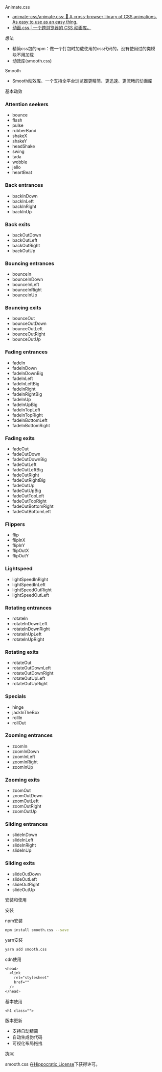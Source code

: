 



Animate.css

- [animate-css/animate.css: 🍿 A cross-browser library of CSS animations. As easy to use as an easy thing.](https://github.com/animate-css/animate.css)
- [动画.css | 一个跨浏览器的 CSS 动画库。](https://animate.style/)

想法

- 精简css包的npm：做一个打包时加载使用的css代码的，没有使用过的类模块不用加载
- 动效库(smooth.css) 

Smooth 

- Smooth动效库、一个支持全平台浏览器更精简、更迅速、更流畅的动画库

基本动效

### Attention seekers

- bounce
- flash
- pulse
- rubberBand
- shakeX
- shakeY
- headShake
- swing
- tada
- wobble
- jello
- heartBeat

### Back entrances

- backInDown
- backInLeft
- backInRight
- backInUp

### Back exits

- backOutDown
- backOutLeft
- backOutRight
- backOutUp

### Bouncing entrances

- bounceIn
- bounceInDown
- bounceInLeft
- bounceInRight
- bounceInUp

### Bouncing exits

- bounceOut
- bounceOutDown
- bounceOutLeft
- bounceOutRight
- bounceOutUp

### Fading entrances

- fadeIn
- fadeInDown
- fadeInDownBig
- fadeInLeft
- fadeInLeftBig
- fadeInRight
- fadeInRightBig
- fadeInUp
- fadeInUpBig
- fadeInTopLeft
- fadeInTopRight
- fadeInBottomLeft
- fadeInBottomRight

### Fading exits

- fadeOut
- fadeOutDown
- fadeOutDownBig
- fadeOutLeft
- fadeOutLeftBig
- fadeOutRight
- fadeOutRightBig
- fadeOutUp
- fadeOutUpBig
- fadeOutTopLeft
- fadeOutTopRight
- fadeOutBottomRight
- fadeOutBottomLeft

### Flippers

- flip
- flipInX
- flipInY
- flipOutX
- flipOutY

### Lightspeed

- lightSpeedInRight
- lightSpeedInLeft
- lightSpeedOutRight
- lightSpeedOutLeft

### Rotating entrances

- rotateIn
- rotateInDownLeft
- rotateInDownRight
- rotateInUpLeft
- rotateInUpRight

### Rotating exits

- rotateOut
- rotateOutDownLeft
- rotateOutDownRight
- rotateOutUpLeft
- rotateOutUpRight

### Specials

- hinge
- jackInTheBox
- rollIn
- rollOut

### Zooming entrances

- zoomIn
- zoomInDown
- zoomInLeft
- zoomInRight
- zoomInUp

### Zooming exits

- zoomOut
- zoomOutDown
- zoomOutLeft
- zoomOutRight
- zoomOutUp

### Sliding entrances

- slideInDown
- slideInLeft
- slideInRight
- slideInUp

### Sliding exits

- slideOutDown
- slideOutLeft
- slideOutRight
- slideOutUp

安装和使用

安装

npm安装

```bash
npm install smooth.css --save
```

yarn安装

```bash
yarn add smooth.css
```

cdn使用

```css
<head>
  <link
    rel="stylesheet"
    href=""
  />
</head>
```

基本使用

```
<h1 class="">
```

版本更新

- 支持自动精简
- 自动生成伪代码
- 可视化布局拖拽

执照

smooth.css 在[Hippocratic License](http://firstdonoharm.dev/)下获得许可。

